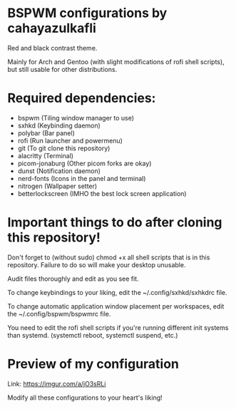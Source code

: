 # BSPWM configurations by cahayazulkafli

Red and black contrast theme.

Mainly for Arch and Gentoo (with slight modifications of rofi shell scripts), but still usable for other distributions.

# Required dependencies:
- bspwm (Tiling window manager to use)
- sxhkd (Keybinding daemon)
- polybar (Bar panel)
- rofi (Run launcher and powermenu)
- git (To git clone this repository)
- alacritty (Terminal)
- picom-jonaburg (Other picom forks are okay)
- dunst (Notification daemon)
- nerd-fonts (Icons in the panel and terminal)
- nitrogen (Wallpaper setter)
- betterlockscreen (IMHO the best lock screen application)

# Important things to do after cloning this repository!

Don't forget to (without sudo) chmod +x all shell scripts that is in this repository.
Failure to do so will make your desktop unusable.

Audit files thoroughly and edit as you see fit.

To change keybindings to your liking, edit the ~/.config/sxhkd/sxhkdrc file.

To change automatic application window placement per workspaces, edit the ~/.config/bspwm/bspwmrc file.

You need to edit the rofi shell scripts if you're running different init systems than systemd. (systemctl reboot, systemctl suspend, etc.)

# Preview of my configuration
Link: https://imgur.com/a/jO3sRLi

Modify all these configurations to your heart's liking!
